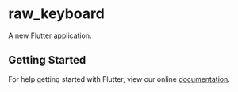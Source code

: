# raw_keyboard

A new Flutter application.

## Getting Started

For help getting started with Flutter, view our online
[documentation](https://flutter.io/).
